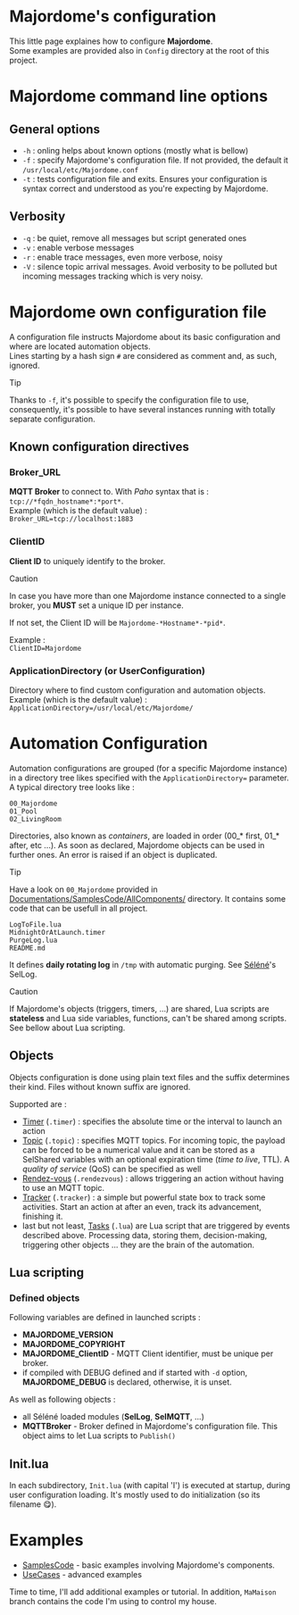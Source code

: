 Majordome's configuration
=========================

This little page explaines how to configure **Majordome**.<br>
Some examples are provided also in `Config` directory at the root of this project.

# Majordome command line options

## General options
- `-h` : onling helps about known options (mostly what is bellow)
- `-f` : specify Majordome's configuration file. If not provided, the default it `/usr/local/etc/Majordome.conf`
- `-t` : tests configuration file and exits. Ensures your configuration is syntax correct and understood as you're expecting by Majordome.

## Verbosity
- `-q` : be quiet, remove all messages but script generated ones
- `-v` : enable verbose messages
- `-r` : enable trace messages, even more verbose, noisy
- `-V` : silence topic arrival messages. Avoid verbosity to be polluted but incoming messages tracking which is very noisy.

# Majordome own configuration file

A configuration file instructs Majordome about its basic configuration and where are located automation objects.<br>
Lines starting by a hash sign `#` are considered as comment and, as such, ignored.

> [!TIP]
> Thanks to `-f`, it's possible to specify the configuration file to use, consequently, it's possible to have several instances running with totally separate configuration.

## Known configuration directives
### Broker_URL
**MQTT Broker** to connect to. With *Paho* syntax that is : `tcp://*fqdn_hostname*:*port*`.<br>
Example (which is the default value) :<br>
`Broker_URL=tcp://localhost:1883`

### ClientID
**Client ID** to uniquely identify to the broker.
> [!CAUTION]
> In case you have more than one Majordome instance connected to a single broker, you **MUST** set a unique ID per instance.

If not set, the Client ID will be `Majordome-*Hostname*-*pid*`.

Example :<br>
`ClientID=Majordome`

### ApplicationDirectory (or UserConfiguration)
Directory where to find custom configuration and automation objects.<br>
Example (which is the default value) :<br>
`ApplicationDirectory=/usr/local/etc/Majordome/`

# Automation Configuration

Automation configurations are grouped (for a specific Majordome instance) in a directory tree likes specified with the `ApplicationDirectory=` parameter. A typical directory tree looks like :
```
00_Majordome
01_Pool
02_LivingRoom
```

Directories, also known as *containers*, are loaded in order (00_* first, 01_* after, etc ...). As soon as declared, Majordome objects can be used in further ones.
An error is raised if an object is duplicated.

> [!TIP]
> Have a look on `00_Majordome` provided in [Documentations/SamplesCode/AllComponents/](Documentations/SamplesCode/AllComponents/) directory. It contains some code that can be usefull in all project. 
> ```
> LogToFile.lua
> MidnightOrAtLaunch.timer
> PurgeLog.lua
> README.md
> ```
> It defines **daily rotating log** in `/tmp` with automatic purging. See [Séléné](https://github.com/destroyedlolo/Selene)'s SelLog.

> [!CAUTION]
> If Majordome's objects (triggers, timers, ...) are shared, Lua scripts are **stateless** and Lua side variables, functions, can't be shared among scripts. See bellow about Lua scripting.

## Objects
Objects configuration is done using plain text files and the suffix determines their kind. Files without known suffix are ignored.

Supported are :
- [Timer](timer.md) (`.timer`) : specifies the absolute time or the interval to launch an action
- [Topic](tipic.md) (`.topic`) :  specifies MQTT topics. For incoming topic, the payload can be forced to be a numerical value and it can be stored as a SelShared variables with an optional expiration time (*time to live*, TTL). A *quality of service* (QoS) can be specified as well
- [Rendez-vous](rendezvous.md) (`.rendezvous`) : allows triggering an action without having to use an MQTT topic.
- [Tracker](tracker.md) (`.tracker`) : a simple but powerful state box to track some activities. Start an action at after an even, track its advancement, finishing it.
- last but not least, [Tasks](Task(lua).md)  (`.lua`) are Lua script that are triggered by events described above. Processing data, storing them, decision-making, triggering other objects ... they are the brain of the automation.

## Lua scripting

### Defined objects

Following variables are defined in launched scripts :
- **MAJORDOME_VERSION**
- **MAJORDOME_COPYRIGHT**
- **MAJORDOME_ClientID** - MQTT Client identifier, must be unique per broker.
- if compiled with DEBUG defined and if started with `-d` option, **MAJORDOME_DEBUG** is declared, otherwise, it is unset.

As well as following objects :
- all Séléné loaded modules (**SelLog**, **SelMQTT**, ...)
- **MQTTBroker** - Broker defined in Majordome's configuration file. This object aims to let Lua scripts to `Publish()` 

## Init.lua
In each subdirectory, `Init.lua` (with capital 'I') is executed at startup, during user configuration loading. It's mostly used to do initialization (so its filename :yum:).

# Examples

* [SamplesCode](SamplesCode/) - basic examples involving Majordome's components.
* [UseCases](UseCases/) - advanced examples

Time to time, I'll add additional examples or tutorial. In addition, `MaMaison` branch contains the code I'm using to control my house.
